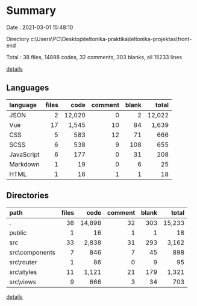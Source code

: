# Summary

Date : 2021-03-01 15:48:10

Directory c:\Users\PC\Desktop\teltonika-praktika\teltonika-projektas\front-end

Total : 38 files,  14898 codes, 32 comments, 303 blanks, all 15233 lines

[details](details.md)

## Languages
| language | files | code | comment | blank | total |
| :--- | ---: | ---: | ---: | ---: | ---: |
| JSON | 2 | 12,020 | 0 | 2 | 12,022 |
| Vue | 17 | 1,545 | 10 | 84 | 1,639 |
| CSS | 5 | 583 | 12 | 71 | 666 |
| SCSS | 6 | 538 | 9 | 108 | 655 |
| JavaScript | 6 | 177 | 0 | 31 | 208 |
| Markdown | 1 | 19 | 0 | 6 | 25 |
| HTML | 1 | 16 | 1 | 1 | 18 |

## Directories
| path | files | code | comment | blank | total |
| :--- | ---: | ---: | ---: | ---: | ---: |
| . | 38 | 14,898 | 32 | 303 | 15,233 |
| public | 1 | 16 | 1 | 1 | 18 |
| src | 33 | 2,838 | 31 | 293 | 3,162 |
| src\components | 7 | 846 | 7 | 45 | 898 |
| src\router | 1 | 86 | 0 | 9 | 95 |
| src\styles | 11 | 1,121 | 21 | 179 | 1,321 |
| src\views | 9 | 666 | 3 | 34 | 703 |

[details](details.md)